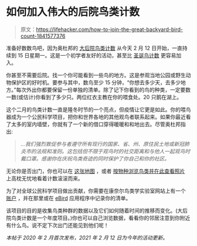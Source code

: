 # 如何加入伟大的后院鸟类计数

> 原文：<https://lifehacker.com/how-to-join-the-great-backyard-bird-count-1841577376>

准备好数数鸟吧，因为奥杜邦的 [大后院鸟类计数](https://www.audubon.org/conservation/about-great-backyard-bird-count) 从今天 2 月 12 日开始，一直持续到 15 日星期一。这是一个初学者友好的活动，甚至比 [圣诞鸟计数](https://lifehacker.com/theres-still-time-to-join-the-christmas-bird-count-1840416104) 更容易加入。



你甚至不需要后院。找一个你可能看到一些鸟的地方。这是参观当地公园或野生动物保护区的好时机。要参与其中，数鸟至少 15 分钟，“你想去多少天，去多少地方。”每次外出你都要保留一份单独的清单。除了记下你看到的鸟的种类，一定要数一数(或估计)你看到了多少只。两位红衣主教在你的喂食处。20 只鹅在湖上。

这个二月的鸟类计数一直是隆冬时节的一个亮点，但疫情让它更是如此。你的喂鸟器成为一个公民科学项目，把你和世界各地的其他观鸟者联系起来。如果你最近看了太多的室内墙壁，你就有了一个新的借口穿得暖暖和和地出去。尽管奥杜邦指出:

> *...我们强烈敦促参与者遵守所有现行的国家、省、州、原住民土地或新冠肺炎市的法规和准则。这包括但不限于观鸟时的社交距离和与他人一起观鸟时戴口罩。感谢你在庆祝鸟类奇迹的同时保护了你自己和你的社区。*

无论你是否出门，你也可以在 [这张地图](https://ebird.org/gbbc/livesubs?__hstc=64079792.df1cbc524775aeff474fa07e31cbc035.1613142966315.1613142966315.1613142966315.1&__hssc=64079792.2.1613142966315&__hsfp=3027337724#_ga=2.85317209.1956906398.1613142966-812387738.1613142966) ，或者 [按物种浏览鸟类并在此查看照片](https://ebird.org/gbbc/region/world?__hstc=64079792.df1cbc524775aeff474fa07e31cbc035.1613142966315.1613142966315.1613142966315.1&__hssc=64079792.2.1613142966315&__hsfp=3027337724#_ga=2.85317209.1956906398.1613142966-812387738.1613142966) 上高枕无忧地看着计数滚滚而来。

为了对全球公民科学项目做出贡献，你需要在康奈尔鸟类学实验室网站上有一个 [账户](https://secure.birds.cornell.edu/cassso/login) ，并在那里或在 [eBird](https://www.audubon.org/news/how-use-ebird) 应用程序中记录你的清单。

该项目的目的是收集鸟类种群的数据以及它们如何随着时间的推移而变化。(大后院鸟类计数是一个年度项目。)你也可以自己浏览数据，看看你的邻居注意到你附近有什么鸟。说不定下次出门还能见到他们呢！

*本帖于 2020 年 2 月首次发布，2021 年 2 月 12 日为今年的活动更新。*
